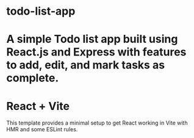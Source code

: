 # todo-list-app
A simple Todo list app built using React.js and Express with features to add, edit, and mark tasks as complete.
=======
# React + Vite

This template provides a minimal setup to get React working in Vite with HMR and some ESLint rules.
